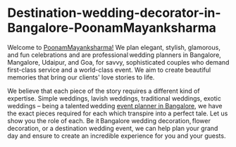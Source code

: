 # Destination-wedding-decorator-in-Bangalore-PoonamMayanksharma

Welcome to [PoonamMayanksharma!](https://poonammayanksharma.com/ "PoonamMayanksharma!") We plan elegant, stylish, glamorous, and fun celebrations and are professional wedding planners in Bangalore, Mangalore, Udaipur, and Goa, for savvy, sophisticated couples who demand first-class service and a world-class event. We aim to create beautiful memories that bring our clients' love stories to life.

We believe that each piece of the story requires a different kind of expertise. Simple weddings, lavish weddings, traditional weddings, exotic weddings – being a talented wedding [event planner in Bangalore](https://poonammayanksharma.com/destination/ "event planner in Bangalore"), we have the exact pieces required for each which transpire into a perfect tale. Let us show you the role of each.
Be it Bangalore wedding decoration, flower decoration, or a destination wedding event, we can help plan your grand day and ensure to create an incredible experience for you and your guests.

